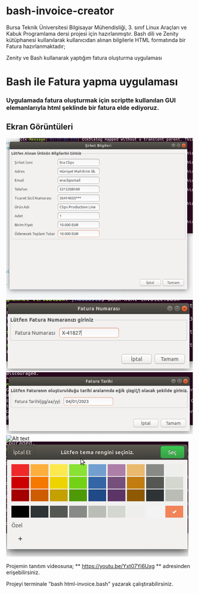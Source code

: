 # bash-invoice-creator
Bursa Teknik Üniversitesi Bilgisayar Mühendisliği, 3. sınıf Linux Araçları ve Kabuk Programlama dersi projesi için hazırlanmıştır. Bash dili ve Zenity kütüphanesi kullanılarak kullanıcıdan alınan bilgilerle HTML formatında bir Fatura hazırlanmaktadır;

Zenity ve Bash kullanarak yaptığım fatura oluşturma uygulaması

# Bash ile Fatura yapma uygulaması
### Uygulamada fatura oluşturmak için scriptte kullanılan GUI elemanlarıyla html şeklinde bir fatura elde ediyoruz.

## Ekran Görüntüleri
![Alt text](sirketbilgileri.png "Fatura Bilgileri Ekranı")
![Alt text](faturanumarasi.png "Fatura Numarası Ekranı")
![Alt text](faturatarihi.png "Fatura Tarihi Ekranı")
![Alt text](alicifaturabilgileri.png "Alıcı Şirket Bilgileri Ekranı")
![Alt text](temarengi.png "Tema seçme Ekranı")

Projemin tanıtım videosuna;
** https://youtu.be/Yxt07Yi6Uxg **
adresinden erişebilirsiniz.

Projeyi terminale "bash html-invoice.bash" yazarak çalıştırabilirsiniz.
